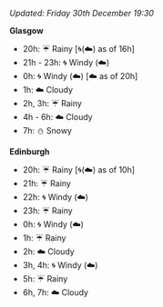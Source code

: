 *Updated: Friday 30th December 19:30*

**Glasgow**

* 20h: :umbrella: Rainy [:cyclone:(:cloud:) as of 16h]
* 21h - 23h: :cyclone: Windy (:cloud:)
* 0h: :cyclone: Windy (:cloud:) [:cloud: as of 20h]
* 1h: :cloud: Cloudy
* 2h, 3h: :umbrella: Rainy
* 4h - 6h: :cloud: Cloudy
* 7h: :snowman: Snowy

**Edinburgh**

* 20h: :umbrella: Rainy [:cyclone:(:cloud:) as of 10h]
* 21h: :umbrella: Rainy
* 22h: :cyclone: Windy (:cloud:)
* 23h: :umbrella: Rainy
* 0h: :cyclone: Windy (:cloud:)
* 1h: :umbrella: Rainy
* 2h: :cloud: Cloudy
* 3h, 4h: :cyclone: Windy (:cloud:)
* 5h: :umbrella: Rainy
* 6h, 7h: :cloud: Cloudy
